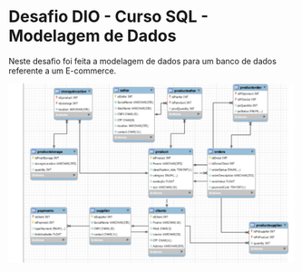 # Desafio DIO - Curso SQL - Modelagem de Dados

Neste desafio foi feita a modelagem de dados para um banco de dados referente a um E-commerce.

![DIO](modelo_ecommerce.jpg)
